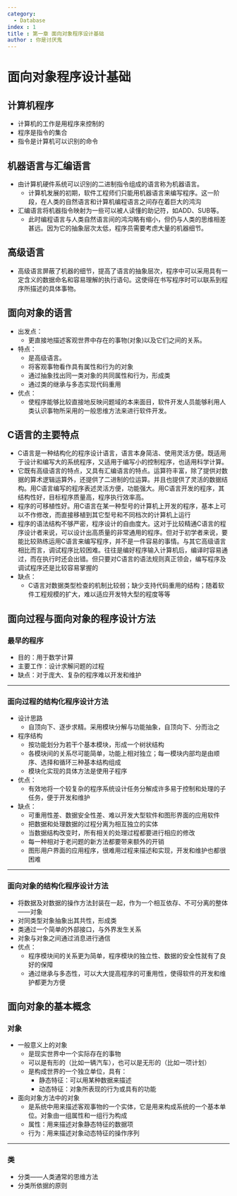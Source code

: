 ```yaml
---
category:
  - Database
index : 1
title : 第一章 面向对象程序设计基础
author : 你是讨厌鬼
---
```


# 面向对象程序设计基础

## 计算机程序

- 计算机的工作是用程序来控制的
- 程序是指令的集合
- 指令是计算机可以识别的命令

## 机器语言与汇编语言

- 由计算机硬件系统可以识别的二进制指令组成的语言称为机器语言。
  - 计算机发展的初期，软件工程师们只能用机器语言来编写程序。这一阶段，在人类的自然语言和计算机编程语言之间存在着巨大的鸿沟
- 汇编语言将机器指令映射为一些可以被人读懂的助记符，如ADD、SUB等。
  - 此时编程语言与人类自然语言间的鸿沟略有缩小，但仍与人类的思维相差甚远。因为它的抽象层次太低，程序员需要考虑大量的机器细节。

## 高级语言

- 高级语言屏蔽了机器的细节，提高了语言的抽象层次，程序中可以采用具有一定含义的数据命名和容易理解的执行语句。这使得在书写程序时可以联系到程序所描述的具体事物。

## 面向对象的语言

- 出发点：
  - 更直接地描述客观世界中存在的事物(对象)以及它们之间的关系。
- 特点：
  - 是高级语言。
  - 将客观事物看作具有属性和行为的对象
  - 通过抽象找出同一类对象的共同属性和行为，形成类
  - 通过类的继承与多态实现代码重用
- 优点：
  - 使程序能够比较直接地反映问题域的本来面目，软件开发人员能够利用人类认识事物所采用的一般思维方法来进行软件开发。

## C语言的主要特点

- C语言是一种结构化的程序设计语言，语言本身简洁、使用灵活方便。既适用于设计和编写大的系统程序，又适用于编写小的控制程序，也适用科学计算。
- 它既有高级语言的特点，又具有汇编语言的特点。运算符丰富，除了提供对数据的算术逻辑运算外，还提供了二进制的位运算。并且也提供了灵活的数据结构。用C语言编写的程序表述灵活方便，功能强大。用C语言开发的程序，其结构性好，目标程序质量高，程序执行效率高。
- 程序的可移植性好。用C语言在某一种型号的计算机上开发的程序，基本上可以不作修改，而直接移植到其它型号和不同档次的计算机上运行
- 程序的语法结构不够严密，程序设计的自由度大。这对于比较精通C语言的程序设计者来说，可以设计出高质量的非常通用的程序。但对于初学者来说，要能比较熟练运用C语言来编写程序，并不是一件容易的事情。与其它高级语言相比而言，调试程序比较困难。往往是编好程序输入计算机后，编译时容易通过，而在执行时还会出错。但只要对C语言的语法规则真正领会，编写程序及调试程序还是比较容易掌握的
- 缺点：
  - C语言对数据类型检查的机制比较弱；缺少支持代码重用的结构；随着软件工程规模的扩大，难以适应开发特大型的程度等等

## 面向过程与面向对象的程序设计方法

### 最早的程序

- 目的：用于数学计算
- 主要工作：设计求解问题的过程
- 缺点：对于庞大、复杂的程序难以开发和维护

---

### 面向过程的结构化程序设计方法

- 设计思路
  - 自顶向下、逐步求精。采用模块分解与功能抽象，自顶向下、分而治之
- 程序结构
  - 按功能划分为若干个基本模块，形成一个树状结构
  - 各模块间的关系尽可能简单，功能上相对独立；每一模块内部均是由顺序、选择和循环三种基本结构组成
  - 模块化实现的具体方法是使用子程序
- 优点：
  - 有效地将一个较复杂的程序系统设计任务分解成许多易于控制和处理的子任务，便于开发和维护
- 缺点：
  - 可重用性差、数据安全性差、难以开发大型软件和图形界面的应用软件
  - 把数据和处理数据的过程分离为相互独立的实体
  - 当数据结构改变时，所有相关的处理过程都要进行相应的修改
  - 每一种相对于老问题的新方法都要带来额外的开销
  - 图形用户界面的应用程序，很难用过程来描述和实现，开发和维护也都很困难

---

### 面向对象的结构化程序设计方法

- 将数据及对数据的操作方法封装在一起，作为一个相互依存、不可分离的整体——对象
- 对同类型对象抽象出其共性，形成类
- 类通过一个简单的外部接口，与外界发生关系
- 对象与对象之间通过消息进行通信
- 优点：
  - 程序模块间的关系更为简单，程序模块的独立性、数据的安全性就有了良好的保障
  - 通过继承与多态性，可以大大提高程序的可重用性，使得软件的开发和维护都更为方便

## 面向对象的基本概念

### 对象

- 一般意义上的对象
  - 是现实世界中一个实际存在的事物
  - 可以是有形的（比如一辆汽车），也可以是无形的（比如一项计划）
  - 是构成世界的一个独立单位，具有：
    - 静态特征：可以用某种数据来描述
    - 动态特征：对象所表现的行为或具有的功能
- 面向对象方法中的对象
  - 是系统中用来描述客观事物的一个实体，它是用来构成系统的一个基本单位。对象由一组属性和一组行为构成
  - 属性：用来描述对象静态特征的数据项
  - 行为：用来描述对象动态特征的操作序列

---

### 类

- 分类——人类通常的思维方法
- 分类所依据的原则






































